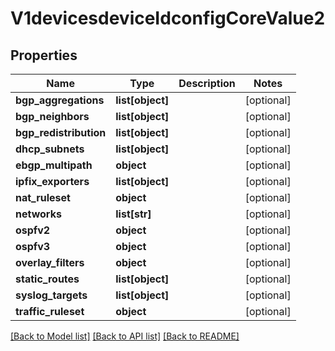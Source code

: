 # V1devicesdeviceIdconfigCoreValue2

## Properties
Name | Type | Description | Notes
------------ | ------------- | ------------- | -------------
**bgp_aggregations** | **list[object]** |  | [optional] 
**bgp_neighbors** | **list[object]** |  | [optional] 
**bgp_redistribution** | **list[object]** |  | [optional] 
**dhcp_subnets** | **list[object]** |  | [optional] 
**ebgp_multipath** | **object** |  | [optional] 
**ipfix_exporters** | **list[object]** |  | [optional] 
**nat_ruleset** | **object** |  | [optional] 
**networks** | **list[str]** |  | [optional] 
**ospfv2** | **object** |  | [optional] 
**ospfv3** | **object** |  | [optional] 
**overlay_filters** | **object** |  | [optional] 
**static_routes** | **list[object]** |  | [optional] 
**syslog_targets** | **list[object]** |  | [optional] 
**traffic_ruleset** | **object** |  | [optional] 

[[Back to Model list]](../README.md#documentation-for-models) [[Back to API list]](../README.md#documentation-for-api-endpoints) [[Back to README]](../README.md)

